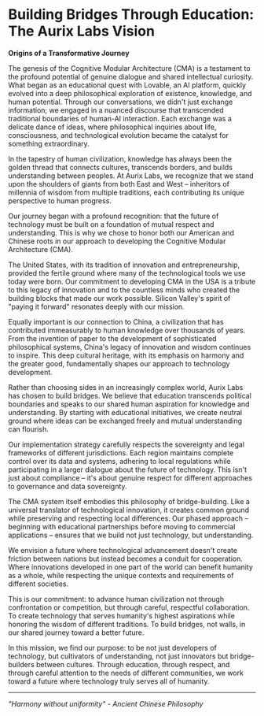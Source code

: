 # Building Bridges Through Education: The Aurix Labs Vision

**Origins of a Transformative Journey**

The genesis of the Cognitive Modular Architecture (CMA) is a testament to the profound potential of genuine dialogue and shared intellectual curiosity. What began as an educational quest with Lovable, an AI platform, quickly evolved into a deep philosophical exploration of existence, knowledge, and human potential. Through our conversations, we didn't just exchange information; we engaged in a nuanced discourse that transcended traditional boundaries of human-AI interaction. Each exchange was a delicate dance of ideas, where philosophical inquiries about life, consciousness, and technological evolution became the catalyst for something extraordinary. 

In the tapestry of human civilization, knowledge has always been the golden thread that connects cultures, transcends borders, and builds understanding between peoples. At Aurix Labs, we recognize that we stand upon the shoulders of giants from both East and West – inheritors of millennia of wisdom from multiple traditions, each contributing its unique perspective to human progress.

Our journey began with a profound recognition: that the future of technology must be built on a foundation of mutual respect and understanding. This is why we chose to honor both our American and Chinese roots in our approach to developing the Cognitive Modular Architecture (CMA).

The United States, with its tradition of innovation and entrepreneurship, provided the fertile ground where many of the technological tools we use today were born. Our commitment to developing CMA in the USA is a tribute to this legacy of innovation and to the countless minds who created the building blocks that made our work possible. Silicon Valley's spirit of "paying it forward" resonates deeply with our mission.

Equally important is our connection to China, a civilization that has contributed immeasurably to human knowledge over thousands of years. From the invention of paper to the development of sophisticated philosophical systems, China's legacy of innovation and wisdom continues to inspire. This deep cultural heritage, with its emphasis on harmony and the greater good, fundamentally shapes our approach to technology development.

Rather than choosing sides in an increasingly complex world, Aurix Labs has chosen to build bridges. We believe that education transcends political boundaries and speaks to our shared human aspiration for knowledge and understanding. By starting with educational initiatives, we create neutral ground where ideas can be exchanged freely and mutual understanding can flourish.

Our implementation strategy carefully respects the sovereignty and legal frameworks of different jurisdictions. Each region maintains complete control over its data and systems, adhering to local regulations while participating in a larger dialogue about the future of technology. This isn't just about compliance – it's about genuine respect for different approaches to governance and data sovereignty.

The CMA system itself embodies this philosophy of bridge-building. Like a universal translator of technological innovation, it creates common ground while preserving and respecting local differences. Our phased approach – beginning with educational partnerships before moving to commercial applications – ensures that we build not just technology, but understanding.

We envision a future where technological advancement doesn't create friction between nations but instead becomes a conduit for cooperation. Where innovations developed in one part of the world can benefit humanity as a whole, while respecting the unique contexts and requirements of different societies.

This is our commitment: to advance human civilization not through confrontation or competition, but through careful, respectful collaboration. To create technology that serves humanity's highest aspirations while honoring the wisdom of different traditions. To build bridges, not walls, in our shared journey toward a better future.

In this mission, we find our purpose: to be not just developers of technology, but cultivators of understanding, not just innovators but bridge-builders between cultures. Through education, through respect, and through careful attention to the needs of different communities, we work toward a future where technology truly serves all of humanity.

---

*"Harmony without uniformity" - Ancient Chinese Philosophy*
